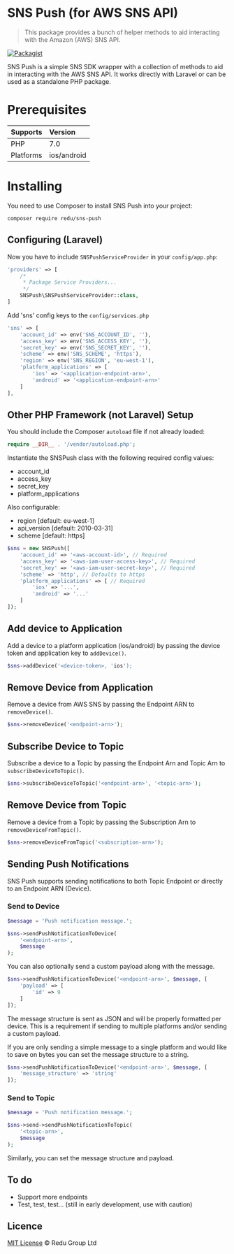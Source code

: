 SNS Push (for AWS SNS API)
======

> This package provides a bunch of helper methods to aid interacting with the Amazon (AWS) SNS API.

[![Packagist](https://img.shields.io/badge/redu-sns--push-brightgreen.svg)](https://packagist.org/packages/redu/sns-push)

SNS Push is a simple SNS SDK wrapper with a collection of methods to aid in interacting with the AWS SNS API. It works directly with Laravel or can be used as a standalone PHP package.

# Prerequisites

 Supports  | Version
:----------|:----------
 PHP       | 7.0
 Platforms | ios/android
 
# Installing
 
You need to use Composer to install SNS Push into your project:
 
```
composer require redu/sns-push
```
 
## Configuring (Laravel)
 
Now you have to include `SNSPushServiceProvider` in your `config/app.php`:
 
```php
'providers' => [
    /*
     * Package Service Providers...
     */
    SNSPush\SNSPushServiceProvider::class,
]
```

Add 'sns' config keys to the `config/services.php`

```php
'sns' => [
    'account_id' => env('SNS_ACCOUNT_ID', ''),
    'access_key' => env('SNS_ACCESS_KEY', ''),
    'secret_key' => env('SNS_SECRET_KEY', ''),
    'scheme' => env('SNS_SCHEME', 'https'),
    'region' => env('SNS_REGION', 'eu-west-1'),
    'platform_applications' => [
        'ios' => '<application-endpoint-arn>',
        'android' => '<application-endpoint-arn>'
    ]
],
```

## Other PHP Framework (not Laravel) Setup

You should include the Composer `autoload` file if not already loaded:

```php
require __DIR__ . '/vendor/autoload.php';
 ```

Instantiate the SNSPush class with the following required config values: 
- account_id
- access_key
- secret_key
- platform_applications
 
Also configurable:
- region [default: eu-west-1]
- api_version [default: 2010-03-31]
- scheme [default: https]
```php
$sns = new SNSPush([
    'account_id' => '<aws-account-id>', // Required
    'access_key' => '<aws-iam-user-access-key>', // Required 
    'secret_key' => '<aws-iam-user-secret-key>', // Required
    'scheme' => 'http', // Defaults to https
    'platform_applications' => [ // Required
        'ios' => '...',
        'android' => '...'
    ]
]);
```

## Add device to Application

Add a device to a platform application (ios/android) by passing the device token and application key to `addDevice()`.

```php
$sns->addDevice('<device-token>, 'ios');
```

## Remove Device from Application

Remove a device from AWS SNS by passing the Endpoint ARN to `removeDevice()`.

```php
$sns->removeDevice('<endpoint-arn>');
```

## Subscribe Device to Topic

Subscribe a device to a Topic by passing the Endpoint Arn and Topic Arn to `subscribeDeviceToTopic()`.

```php
$sns->subscribeDeviceToTopic('<endpoint-arn>', '<topic-arn>');
```

## Remove Device from Topic

Remove a device from a Topic by passing the Subscription Arn to `removeDeviceFromTopic()`.

```php
$sns->removeDeviceFromTopic('<subscription-arn>');
```

## Sending Push Notifications

SNS Push supports sending notifications to both Topic Endpoint or directly to an Endpoint ARN (Device).

### Send to Device

```php
$message = 'Push notification message.';

$sns->sendPushNotificationToDevice(
    '<endpoint-arn>', 
    $message
);
```

You can also optionally send a custom payload along with the message.

```php
$sns->sendPushNotificationToDevice('<endpoint-arn>', $message, [
    'payload' => [
        'id' => 9
    ]
]);
```

The message structure is sent as JSON and will be properly formatted per device. This is a requirement if sending to multiple platforms and/or sending a custom payload.

If you are only sending a simple message to a single platform and would like to save on bytes you can set the message structure to a string.

```php
$sns->sendPushNotificationToDevice('<endpoint-arn>', $message, [
    'message_structure' => 'string'
]);
```

### Send to Topic

```php
$message = 'Push notification message.';

$sns->send->sendPushNotificationToTopic(
    '<topic-arn>', 
    $message
);
```

Similarly, you can set the message structure and payload.

## To do
- Support more endpoints
- Test, test, test... (still in early development, use with caution)

## Licence

[MIT License](https://github.com/ReduGroup/sns-push/blob/master/LICENSE.md) © Redu Group Ltd